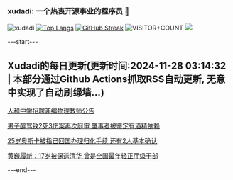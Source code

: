 ### xudadi: 一个热衷开源事业的程序员 👋

![xudadi](https://github-readme-stats-git-masterorgs-github-readme-stats-team.vercel.app/api?username=xudadi)
[![Top Langs](https://github-readme-stats.vercel.app/api/top-langs/?username=xudadi)](https://github.com/anuraghazra/github-readme-stats)
[![GitHub Streak](https://streak-stats.demolab.com?user=xudadi&locale=zh_Hans)](https://git.io/streak-stats)
![VISITOR+COUNT](https://komarev.com/ghpvc/?username=xudadi&label=VISITOR+COUNT)
![](https://raw.githubusercontent.com/xudadi/xudadi/main/assets/github-contribution-grid-snake.svg)


---start---

## Xudadi的每日更新(更新时间:2024-11-28 03:14:32 | 本部分通过Github Actions抓取RSS自动更新, 无意中实现了自动刷绿墙...)

[人和中学招聘非编物理教师公告](https://www.gongkaoleida.com/article/2210463)

[男子醉驾致2死3伤案再次庭审 肇事者被鉴定有酒精依赖](https://m.163.com/news/article/JI1K65JJ0514R9P4.html)

[25岁奥斯卡被指已回国办理归化手续 还有2人基本确认](https://m.163.com/news/article/JI1C1BP30530JPVV.html)

[黄巍履新：17岁被保送清华 曾是全国最年轻正厅级干部](https://m.163.com/news/article/JI1FFCTO0530JPVV.html)

---end---
